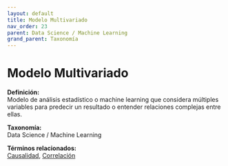 ```yaml
---
layout: default
title: Modelo Multivariado
nav_order: 23
parent: Data Science / Machine Learning
grand_parent: Taxonomía
---
```


# Modelo Multivariado

**Definición:**  
Modelo de análisis estadístico o machine learning que considera múltiples variables para predecir un resultado o entender relaciones complejas entre ellas.

**Taxonomía:**  
Data Science / Machine Learning

**Términos relacionados:**  
[Causalidad](https://maleniski.github.io/diccionario-angl-tec-mx/docs/taxonomia/causalidad/causalidad.html), [Correlación](https://maleniski.github.io/diccionario-angl-tec-mx/docs/taxonomia/correlacin/correlacin.html)
